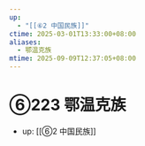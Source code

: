 ```yaml
---
up:
  - "[[⑥2 中国民族]]"
ctime: 2025-03-01T13:33:00+08:00
aliases:
  - 鄂温克族
mtime: 2025-09-09T12:37:05+08:00
---
```


# ⑥223 鄂温克族

- up: [[⑥2 中国民族]]
